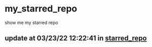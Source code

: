 # my_starred_repo
show me my starred repo

update at 03/23/22 12:22:41 in [starred_repo](./index.html)
---

